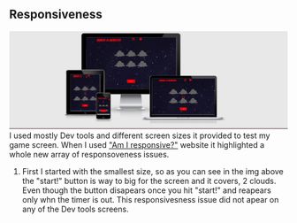 

## Responsiveness
![alt text](wireframes/img1.jpg "Responsive sample")
I used mostly Dev tools and different screen sizes it provided to test my game
screen. When I used ["Am I responsive?"](http://ami.responsivedesign.is/#)
website it highlighted a whole new array of responsoveness issues.

1. First I started with the smallest size, so as you can see in the img above
the "start!" button is way to big for the screen and it covers, 2 clouds. 
Even though the button disapears once you hit "start!" and reapears only whn the timer is out.
This responsivesness issue did not apear on any of the Dev tools screens.
